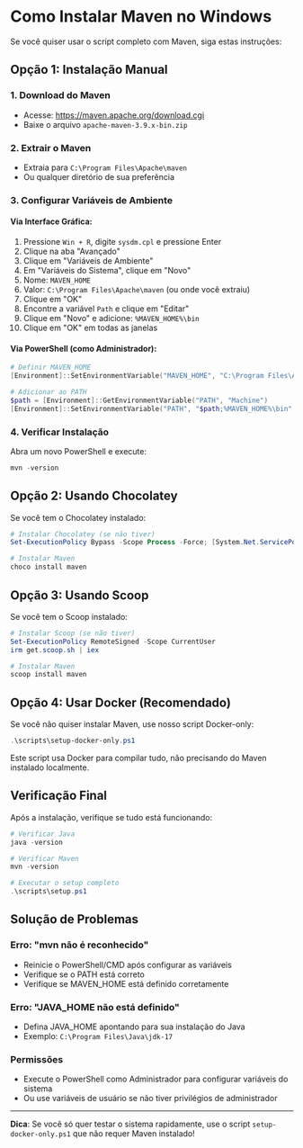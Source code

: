 # Como Instalar Maven no Windows

Se você quiser usar o script completo com Maven, siga estas instruções:

## Opção 1: Instalação Manual

### 1. Download do Maven
- Acesse: https://maven.apache.org/download.cgi
- Baixe o arquivo `apache-maven-3.9.x-bin.zip`

### 2. Extrair o Maven
- Extraia para `C:\Program Files\Apache\maven`
- Ou qualquer diretório de sua preferência

### 3. Configurar Variáveis de Ambiente

#### Via Interface Gráfica:
1. Pressione `Win + R`, digite `sysdm.cpl` e pressione Enter
2. Clique na aba "Avançado"
3. Clique em "Variáveis de Ambiente"
4. Em "Variáveis do Sistema", clique em "Novo"
5. Nome: `MAVEN_HOME`
6. Valor: `C:\Program Files\Apache\maven` (ou onde você extraiu)
7. Clique em "OK"
8. Encontre a variável `Path` e clique em "Editar"
9. Clique em "Novo" e adicione: `%MAVEN_HOME%\bin`
10. Clique em "OK" em todas as janelas

#### Via PowerShell (como Administrador):
```powershell
# Definir MAVEN_HOME
[Environment]::SetEnvironmentVariable("MAVEN_HOME", "C:\Program Files\Apache\maven", "Machine")

# Adicionar ao PATH
$path = [Environment]::GetEnvironmentVariable("PATH", "Machine")
[Environment]::SetEnvironmentVariable("PATH", "$path;%MAVEN_HOME%\bin", "Machine")
```

### 4. Verificar Instalação
Abra um novo PowerShell e execute:
```powershell
mvn -version
```

## Opção 2: Usando Chocolatey

Se você tem o Chocolatey instalado:
```powershell
# Instalar Chocolatey (se não tiver)
Set-ExecutionPolicy Bypass -Scope Process -Force; [System.Net.ServicePointManager]::SecurityProtocol = [System.Net.ServicePointManager]::SecurityProtocol -bor 3072; iex ((New-Object System.Net.WebClient).DownloadString('https://community.chocolatey.org/install.ps1'))

# Instalar Maven
choco install maven
```

## Opção 3: Usando Scoop

Se você tem o Scoop instalado:
```powershell
# Instalar Scoop (se não tiver)
Set-ExecutionPolicy RemoteSigned -Scope CurrentUser
irm get.scoop.sh | iex

# Instalar Maven
scoop install maven
```

## Opção 4: Usar Docker (Recomendado)

Se você não quiser instalar Maven, use nosso script Docker-only:
```powershell
.\scripts\setup-docker-only.ps1
```

Este script usa Docker para compilar tudo, não precisando do Maven instalado localmente.

## Verificação Final

Após a instalação, verifique se tudo está funcionando:
```powershell
# Verificar Java
java -version

# Verificar Maven
mvn -version

# Executar o setup completo
.\scripts\setup.ps1
```

## Solução de Problemas

### Erro: "mvn não é reconhecido"
- Reinicie o PowerShell/CMD após configurar as variáveis
- Verifique se o PATH está correto
- Verifique se MAVEN_HOME está definido corretamente

### Erro: "JAVA_HOME não está definido"
- Defina JAVA_HOME apontando para sua instalação do Java
- Exemplo: `C:\Program Files\Java\jdk-17`

### Permissões
- Execute o PowerShell como Administrador para configurar variáveis do sistema
- Ou use variáveis de usuário se não tiver privilégios de administrador

---

**Dica**: Se você só quer testar o sistema rapidamente, use o script `setup-docker-only.ps1` que não requer Maven instalado!